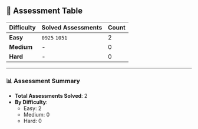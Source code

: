 ## 📝 Assessment Table

| Difficulty | Solved Assessments                          | Count |
|------------|---------------------------------------------|-------|
| **Easy**   | `0925` `1051`                | 2     |
| **Medium** | -                              | 0     |
| **Hard**   | -                                      | 0     |

---

### 📊 Assessment Summary
- **Total Assessments Solved**: 2
- **By Difficulty**:
  - Easy: 2
  - Medium: 0
  - Hard: 0
